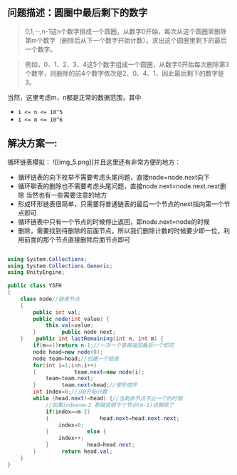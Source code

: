 ## 问题描述：圆圈中最后剩下的数字

>0,1,···,n-1这n个数字排成一个圆圈，从数字0开始，每次从这个圆圈里删除第m个数字（删除后从下一个数字开始计数）。求出这个圆圈里剩下的最后一个数字。

>例如，0、1、2、3、4这5个数字组成一个圆圈，从数字0开始每次删除第3个数字，则删除的前4个数字依次是2、0、4、1，因此最后剩下的数字是3。

当然，这里考虑m，n都是正常的数据范围，其中
- `1 <= n <= 10^5`
- `1 <= m <= 10^6`

## 解决方案一:

循环链表模拟：
![[img_5.png]]并且这里还有非常方便的地方：
+ 循环链表的向下枚举不需要考虑头尾问题，直接node=node.next向下
+ 循环聊表的删除也不需要考虑头尾问题，直接node.next=node.next.next删除
当然也有一些需要注意的地方
+ 形成环形链表很简单，只需要将普通链表的最后一个节点的next指向第一个节点即可
+ 循环链表中只有一个节点的时候停止返回，即node.next=node的时候
+ 删除，需要找到待删除的前面节点，所以我们删除计数的时候要少即一位，利用前面的那个节点直接删除后面节点即可
```c#

using System.Collections;  
using System.Collections.Generic;  
using UnityEngine;  
  
public class YSFH  
{  
    class node//链表节点  
    {  
        public int val;  
        public node(int value) {  
            this.val=value;  
        }        public node next;  
    }    public int lastRemaining(int n, int m) {  
        if(m==1)return n-1;//一次一个直接返回最后一个即可  
        node head=new node(0);  
        node team=head;//创建一个链表  
        for(int i=1;i<n;i++)  
        {            team.next=new node(i);  
            team=team.next;  
        }        team.next=head;//使形成环  
        int index=0;//从0开始计数  
        while (head.next!=head) {//当剩余节点不止一个的时候  
            //如果index=m-2 那就说明下个节点(m-1)该删除了  
            if(index==m-2)  
            {                head.next=head.next.next;  
                index=0;  
            }            else {  
                index++;  
            }            head=head.next;  
        }        return head.val;  
    }
}
```